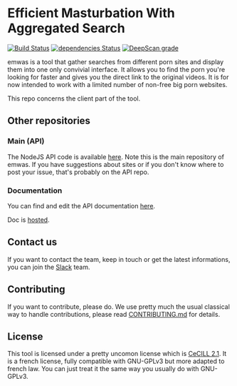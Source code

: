 # Efficient Masturbation With Aggregated Search

[![Build Status](https://travis-ci.org/fabienleite/emwas-client.svg?branch=master)](https://travis-ci.org/fabienleite/emwas-client)
[![dependencies Status](https://david-dm.org/fabienleite/emwas-client/status.svg)](https://david-dm.org/fabienleite/emwas-client)
[![DeepScan grade](https://deepscan.io/api/teams/3235/projects/4760/branches/38028/badge/grade.svg)](https://deepscan.io/dashboard#view=project&tid=3235&pid=4760&bid=38028)

emwas is a tool that gather searches from different porn sites and display them into one only convivial interface. It allows you to find the porn you're looking for faster and gives you the direct link to the original videos. It is for now intended to work with a limited number of non-free big porn websites.

This repo concerns the client part of the tool.


## Other repositories

### Main (API)

The NodeJS API code is available [here](https://github.com/fabienleite/emwas-client).
Note this is the main repository of emwas.
If you have suggestions about sites or if you don't know where to post your issue, that's probably on the API repo.

### Documentation

You can find and edit the API documentation [here](https://github.com/fabienleite/emwas-doc).

Doc is [hosted](https://fabienleite.github.io/emwas-doc/).

## Contact us

If you want to contact the team, keep in touch or get the latest informations, you can join the [Slack](https://emwas.slack.com/) team.


## Contributing

If you want to contribute, please do. We use pretty much the usual classical way to handle contributions, please read [CONTRIBUTING.md](./CONTRIBUTING.md) for details.

## License

This tool is licensed under a pretty uncomon license which is [CeCILL 2.1](http://www.cecill.info/licences.en.html). It is a french license, fully compatible with GNU-GPLv3 but more adapted to french law. You can just treat it the same way you usually do with GNU-GPLv3.
